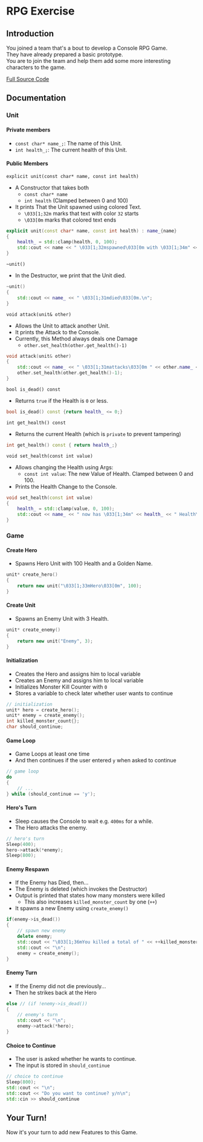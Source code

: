 # RPG Exercise

## Introduction
You joined a team that's a bout to develop a Console RPG Game.\
They have already prepared a basic prototype.\
You are to join the team and help them add some more interesting characters to the game.

[Full Source Code](rpg.cpp)

## Documentation

### Unit

#### Private members
- `const char* name_;`: The name of this Unit.
- `int health_;`: The current health of this Unit.

#### Public Members

`explicit unit(const char* name, const int health)`
- A Constructor that takes both
  - `const char* name`
  - `int health` (Clamped between 0 and 100)
- It prints That the Unit spawned using colored Text.
  - `\033[1;32m` marks that text with color `32` starts
  - `\033[0m` marks that colored text ends

```c++
explicit unit(const char* name, const int health) : name_{name}
{
    health_ = std::clamp(health, 0, 100);
    std::cout << name << " \033[1;32mspawned\033[0m with \033[1;34m" << health << " Health\033[0m.\n";
}
```

`~unit()`
- In the Destructor, we print that the Unit died.

```c++
~unit()
{
    std::cout << name_ << " \033[1;31mdied\033[0m.\n";
}
```

`void attack(unit& other)`
- Allows the Unit to attack another Unit.
- It prints the Attack to the Console.
- Currently, this Method always deals one Damage
  - `other.set_health(other.get_health()-1)`

```c++
void attack(unit& other)
{
    std::cout << name_ << " \033[1;31mattacks\033[0m " << other.name_ << ".\n";
    other.set_health(other.get_health()-1);
}
```

`bool is_dead() const`
- Returns `true` if the Health is `0` or less.

```c++
bool is_dead() const {return health_ <= 0;}
```

`int get_health() const`
- Returns the current Health (which is `private` to prevent tampering)

```c++
int get_health() const { return health_;}
```

`void set_health(const int value)`
- Allows changing the Health using Args:
  - `const int value`: The new Value of Health. Clamped between 0 and 100.
- Prints the Health Change to the Console.

```c++
void set_health(const int value)
{
    health_ = std::clamp(value, 0, 100);
    std::cout << name_ << " now has \033[1;34m" << health_ << " Health\033[0m.\n";
}
```

### Game

#### Create Hero
- Spawns Hero Unit with 100 Health and a Golden Name.
```c++
unit* create_hero()
{
    return new unit("\033[1;33mHero\033[0m", 100);
}
```

#### Create Unit
- Spawns an Enemy Unit with 3 Health.
```c++
unit* create_enemy()
{
    return new unit("Enemy", 3);
}
```

#### Initialization
- Creates the Hero and assigns him to local variable
- Creates an Enemy and assigns him to local variable
- Initializes Monster Kill Counter with `0`
- Stores a variable to check later whether user wants to continue
```c++
// initialization
unit* hero = create_hero();
unit* enemy = create_enemy();
int killed_monster_count{};
char should_continue;
```

#### Game Loop
- Game Loops at least one time
- And then continues if the user entered `y` when asked to continue
```c++
// game loop
do
{
    // ...
} while (should_continue == 'y');
```

#### Hero's Turn
- Sleep causes the Console to wait e.g. `400ms` for a while.
- The Hero attacks the enemy.
```c++
// hero's turn
Sleep(400);
hero->attack(*enemy);
Sleep(800);
```

#### Enemy Respawn
- If the Enemy has Died, then...
- The Enemy is deleted (which invokes the Destructor)
- Output is printed that states how many monsters were killed
  - This also increases `killed_monster_count` by one (`++`)
- It spawns a new Enemy using `create_enemy()`
```c++
if(enemy->is_dead())
{
    // spawn new enemy
    delete enemy;
    std::cout << "\033[1;36mYou killed a total of " << ++killed_monster_count << " Monsters!\033[0m\n";
    std::cout << "\n";
    enemy = create_enemy();
}
```

#### Enemy Turn
- If the Enemy did not die previously...
- Then he strikes back at the Hero
```c++
else // (if !enemy->is_dead())
{
    // enemy's turn
    std::cout << "\n";
    enemy->attack(*hero);
}
```

#### Choice to Continue
- The user is asked whether he wants to continue.
- The input is stored in `should_continue`
```c++
// choice to continue
Sleep(800);
std::cout << "\n";
std::cout << "Do you want to continue? y/n\n";
std::cin >> should_continue
```

## Your Turn!

Now it's your turn to add new Features to this Game.